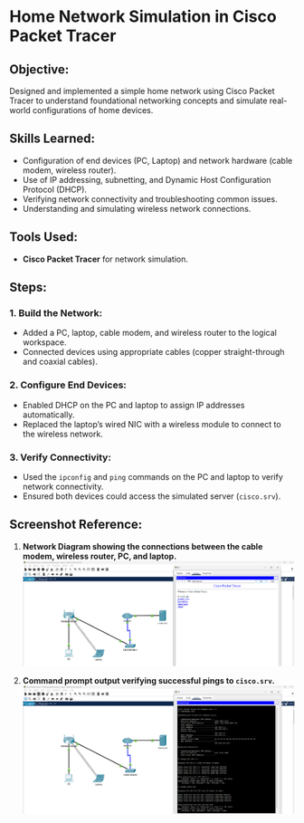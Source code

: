 # Home Network Simulation in Cisco Packet Tracer

## Objective:
Designed and implemented a simple home network using Cisco Packet Tracer to understand foundational networking concepts and simulate real-world configurations of home devices.

## Skills Learned:
- Configuration of end devices (PC, Laptop) and network hardware (cable modem, wireless router).
- Use of IP addressing, subnetting, and Dynamic Host Configuration Protocol (DHCP).
- Verifying network connectivity and troubleshooting common issues.
- Understanding and simulating wireless network connections.

## Tools Used:
- **Cisco Packet Tracer** for network simulation.

## Steps:

### 1. Build the Network:
- Added a PC, laptop, cable modem, and wireless router to the logical workspace.
- Connected devices using appropriate cables (copper straight-through and coaxial cables).

### 2. Configure End Devices:
- Enabled DHCP on the PC and laptop to assign IP addresses automatically.
- Replaced the laptop’s wired NIC with a wireless module to connect to the wireless network.

### 3. Verify Connectivity:
- Used the `ipconfig` and `ping` commands on the PC and laptop to verify network connectivity.
- Ensured both devices could access the simulated server (`cisco.srv`).

## Screenshot Reference:

1. **Network Diagram showing the connections between the cable modem, wireless router, PC, and laptop.**
   ![Network Diagram](images/ref1.png)

2. **Command prompt output verifying successful pings to `cisco.srv`.**
   ![Ping Command Output](images/ref2.png)

